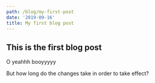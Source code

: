 ```yaml
---
path: /blog/my-first-post
date: '2019-09-16'
title: My first blog post
---
```

## This is the first blog post

O yeahhh booyyyyy



But how long do the changes take in order to take effect?

